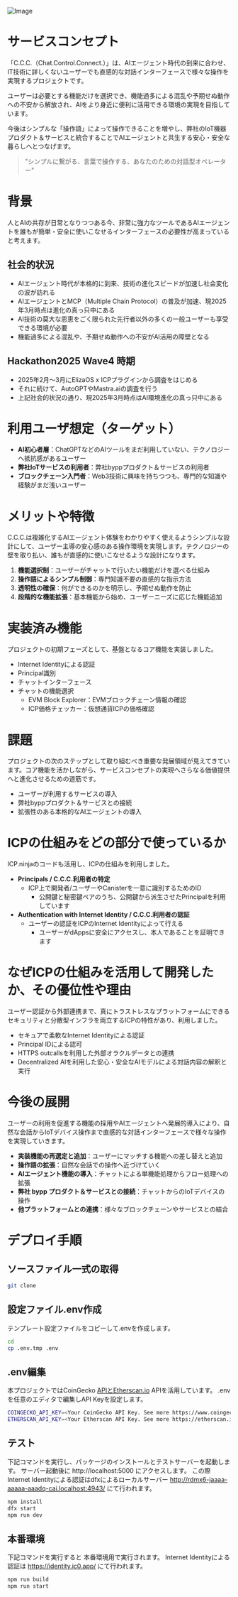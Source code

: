![Image](https://github.com/user-attachments/assets/7a1fea1b-e40b-48e4-9e9c-8d9dec20ce32)


# サービスコンセプト

「C.C.C.（Chat.Control.Connect.）」は、AIエージェント時代の到来に合わせ、IT技術に詳しくないユーザーでも直感的な対話インターフェースで様々な操作を実現するプロジェクトです。

ユーザーは必要とする機能だけを選択でき、機能過多による混乱や予期せぬ動作への不安から解放され、AIをより身近に便利に活用できる環境の実現を目指しています。

今後はシンプルな「操作語」によって操作できることを増やし、弊社のIoT機器プロダクト＆サービスと統合することでAIエージェントと共生する安心・安全な暮らしへとつなげます。

> "シンプルに繋がる、言葉で操作する、あなたのための対話型オペレーター"
> 

# 背景

人とAIの共存が日常となりつつある今、非常に強力なツールであるAIエージェントを誰もが簡単・安全に使いこなせるインターフェースの必要性が高まっていると考えます。

## 社会的状況

- AIエージェント時代が本格的に到来、技術の進化スピードが加速し社会変化の波が訪れる
- AIエージェントとMCP（Multiple Chain Protocol）の普及が加速、現2025年3月時点は進化の真っ只中にある
- AI技術の莫大な恩恵をごく限られた先行者以外の多くの一般ユーザーも享受できる環境が必要
- 機能過多による混乱や、予期せぬ動作への不安がAI活用の障壁となる

## Hackathon2025 Wave4 時期

- 2025年2月〜3月にElizaOS x ICPプラグインから調査をはじめる
- それに続けて、AutoGPTやMastra.aiの調査を行う
- 上記社会的状況の通り、現2025年3月時点はAI環境進化の真っ只中にある

# 利用ユーザ想定（ターゲット）

- **AI初心者層**：ChatGPTなどのAIツールをまだ利用していない、テクノロジーへ抵抗感があるユーザー
- **弊社IoTサービスの利用者**：弊社byppプロダクト＆サービスの利用者
- **ブロックチェーン入門者**：Web3技術に興味を持ちつつも、専門的な知識や経験がまだ浅いユーザー

# メリットや特徴

C.C.C.は複雑化するAIエージェント体験をわかりやすく使えるようシンプルな設計にして、ユーザー主導の安心感のある操作環境を実現します。テクノロジーの壁を取り払い、誰もが直感的に使いこなせるような設計になります。

1. **機能選択制**：ユーザーがチャットで行いたい機能だけを選べる仕組み
2. **操作語によるシンプル制御**：専門知識不要の直感的な指示方法
3. **透明性の確保**：何ができるのかを明示し、予期せぬ動作を防止
4. **段階的な機能拡張**：基本機能から始め、ユーザーニーズに応じた機能追加

# 実装済み機能

プロジェクトの初期フェーズとして、基盤となるコア機能を実装しました。

- Internet Identityによる認証
- Principal識別
- チャットインターフェース
- チャットの機能選択
    - EVM Block Explorer：EVMブロックチェーン情報の確認
    - ICP価格チェッカー：仮想通貨ICPの価格確認

# 課題

プロジェクトの次のステップとして取り組むべき重要な発展領域が見えてきています。コア機能を活かしながら、サービスコンセプトの実現へさらなる価値提供へと進化させるための道筋です。

- ユーザーが利用するサービスの導入
- 弊社byppプロダクト＆サービスとの接続
- 拡張性のある本格的なAIエージェントの導入

# ICPの仕組みをどの部分で使っているか

ICP.ninjaのコードも活用し、ICPの仕組みを利用しました。

- **Principals / C.C.C.利用者の特定**
    - ICP上で開発者/ユーザーやCanisterを一意に識別するためのID
        - 公開鍵と秘密鍵ペアのうち、公開鍵から派生させたPrincipalを利用しています
- **Authentication with Internet Identity / C.C.C.利用者の認証**
    - ユーザーの認証をICPのInternet Identityによって行える
        - ユーザーがdAppsに安全にアクセスし、本人であることを証明できます

# なぜICPの仕組みを活用して開発したか、その優位性や理由

ユーザー認証から外部連携まで、真にトラストレスなプラットフォームにできるセキュリティと分散型インフラを両立するICPの特性があり、利用しました。

- セキュアで柔軟なInternet Identityによる認証
- Principal IDによる認可
- HTTPS outcallsを利用した外部オラクルデータとの連携
- Decentralized AIを利用した安心・安全なAIモデルによる対話内容の解釈と実行

# 今後の展開

ユーザーの利用を促進する機能の採用やAIエージェントへ発展的導入により、自然な会話からIoTデバイス操作まで直感的な対話インターフェースで様々な操作を実現していきます。

- **実装機能の再選定と追加**：ユーザーにマッチする機能への差し替えと追加
- **操作語の拡張**：自然な会話での操作へ近づけていく
- **AIエージェント機能の導入**：チャットによる単機能処理からフロー処理への拡張
- **弊社 bypp プロダクト＆サービスとの接続**：チャットからのIoTデバイスの操作
- **他プラットフォームとの連携**：様々なブロックチェーンやサービスとの結合




# デプロイ手順

## ソースファイル一式の取得

```bash
git clone 
```

## 設定ファイル.env作成

テンプレート設定ファイルをコピーして.envを作成します。

```bash
cd 
cp .env.tmp .env
```

## .env編集

本プロジェクトではCoinGecko [APIとEtherscan.io](http://APIとEtherscan.io) APIを活用しています。
.envを任意のエディタで編集しAPI Keyを設定します。

```bash
COINGECKO_API_KEY=<Your CoinGecko API Key. See more https://www.coingecko.com/en/api>
ETHERSCAN_API_KEY=<Your Etherscan API Key. See more https://etherscan.io/>
```

## テスト

下記コマンドを実行し、パッケージのインストールとテストサーバーを起動します。
サーバー起動後に http://localhost:5000 にアクセスします。
この際Internet Identityによる認証はdfxによるローカルサーバー http://rdmx6-jaaaa-aaaaa-aaadq-cai.localhost:4943/ にて行われます。 

```bash
npm install
dfx start
npm run dev
```

## 本番環境

下記コマンドを実行すると 本番環境用で実行されます。
Internet Identityによる認証は https://identity.ic0.app/ にて行われます。

```bash
npm run build
npm run start
```
